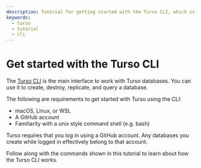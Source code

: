 ```yaml
---
description: Tutorial for getting started with the Turso CLI, which is used to manage and access Turso databases.
keywords:
  - turso
  - tutorial
  - cli
---
```


# Get started with the Turso CLI

The [Turso CLI] is the main interface to work with Turso databases. You can use
it to create, destroy, replicate, and query a database.

The following are requirements to get started with Turso using the CLI:

- macOS, Linux, or WSL
- A GitHub account
- Familiarity with a unix style command shell (e.g. bash)

Turso requires that you log in using a GitHub account. Any databases you create
while logged in effectively belong to that account.

Follow along with the commands shown in this tutorial to learn about how the
Turso CLI works.


[Turso CLI]: /reference/turso-cli
